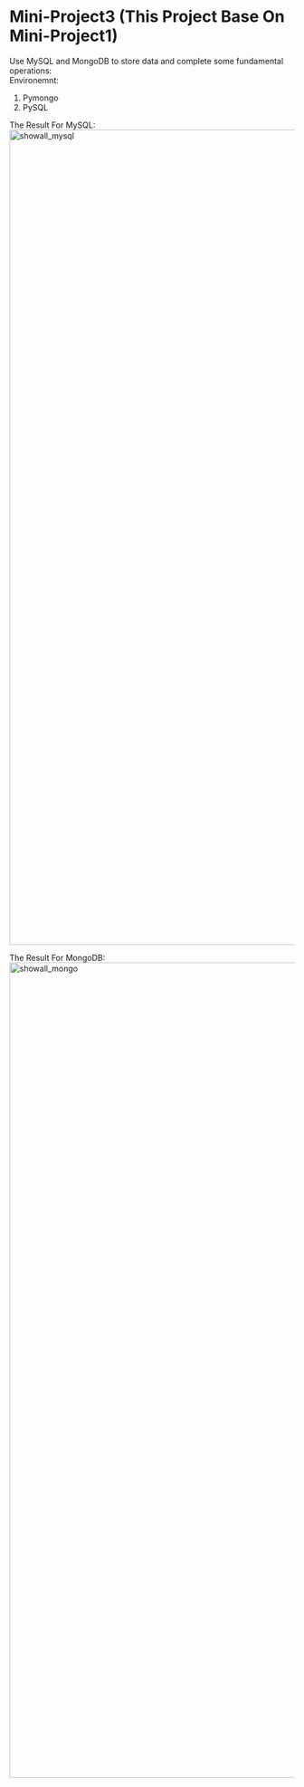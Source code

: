 # Mini-Project3 (This Project Base On Mini-Project1)
Use MySQL and MongoDB to store data and complete some fundamental operations:\
Environemnt:
1. Pymongo
2.  PySQL


The Result For MySQL:
<img width="1440" alt="showall_mysql" src="https://user-images.githubusercontent.com/43052978/49352694-472dc580-f687-11e8-9f2f-0134481d95a2.png">

The Result For MongoDB:\
<img width="1440" alt="showall_mongo" src="https://user-images.githubusercontent.com/43052978/49352708-5dd41c80-f687-11e8-8830-7830eed74b3f.png">
